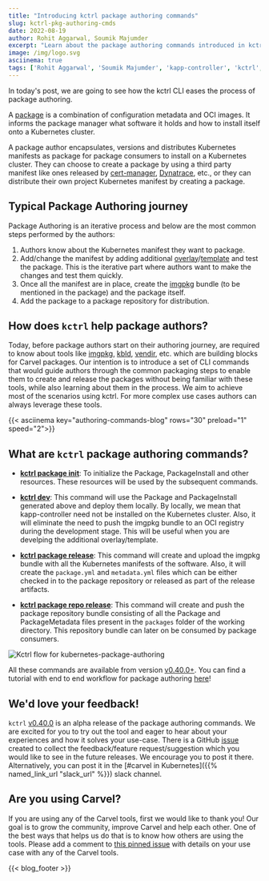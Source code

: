 ```yaml
---
title: "Introducing kctrl package authoring commands"
slug: kctrl-pkg-authoring-cmds
date: 2022-08-19
author: Rohit Aggarwal, Soumik Majumder
excerpt: "Learn about the package authoring commands introduced in kctrl and how it makes it easier for package authors to create Carvel packages."
image: /img/logo.svg
asciinema: true
tags: ['Rohit Aggarwal', 'Soumik Majumder', 'kapp-controller', 'kctrl', 'carvel']
---
```


In today's post, we are going to see how the kctrl CLI eases the process of package authoring.

A [package](/kapp-controller/docs/latest/packaging/#package) is a combination of configuration metadata and OCI images. It informs the package manager what software it holds and how to install itself onto a Kubernetes cluster.

A package author encapsulates, versions and distributes Kubernetes manifests as package for package consumers to install on a Kubernetes cluster. They can choose to create a package by using a third party manifest like ones released by [cert-manager](https://cert-manager.io/), [Dynatrace](https://www.dynatrace.com/), etc., or they can distribute their own project Kubernetes manifest by creating a package.


## Typical Package Authoring journey
Package Authoring is an iterative process and below are the most common steps performed by the authors:
1. Authors know about the Kubernetes manifest they want to package.
2. Add/change the manifest by adding additional [overlay](/ytt/docs/latest/ytt-overlays/)/[template](/ytt/docs/latest/#templating) and test the package. This is the iterative part where authors want to make the changes and test them quickly.
3. Once all the manifest are in place, create the [imgpkg](/imgpkg/) bundle (to be mentioned in the package) and the package itself.
4. Add the package to a package repository for distribution.

## How does `kctrl` help package authors?
Today, before package authors start on their authoring journey, are required to know about tools like [imgpkg](/imgpkg/), [kbld](/kbld/), [vendir](/vendir/), etc. which are building blocks for Carvel packages. Our intention is to introduce a set of CLI commands that would guide authors through the common packaging steps to enable them to create and release the packages without being familiar with these tools, while also learning about them in the process. We aim to achieve most of the scenarios using kctrl. For more complex use cases authors can always leverage these tools.

{{< asciinema key="authoring-commands-blog" rows="30" preload="1" speed="2">}}

## What are `kctrl` package authoring commands?
* [**kctrl package init**](/kapp-controller/docs/develop/authoring-command/#initialising-the-package): To initialize the Package, PackageInstall and other resources. These resources will be used by the subsequent commands.

* [**kctrl dev**](/kapp-controller/docs/develop/authoring-command/#dev): This command will use the Package and PackageInstall generated above and deploy them locally. By locally, we mean that kapp-controller need not be installed on the Kubernetes cluster. Also, it will eliminate the need to push the imgpkg bundle to an OCI registry during the development stage. This will be useful when you are develping the additional overlay/template.

* [**kctrl package release**](/kapp-controller/docs/develop/authoring-command/#releasing-the-package): This command will create and upload the imgpkg bundle with all the Kubernetes manifests of the software. Also, it will create the `package.yml` and `metadata.yml` files which can be either checked in to the package repository or released as part of the release artifacts.

* [**kctrl package repo release**](/kapp-controller/docs/develop/authoring-command/#releasing-a-package-repository): This command will create and push the package repository bundle consisting of all the Package and PackageMetadata files present in the `packages` folder of the working directory. This repository bundle can later on be consumed by package consumers.

![Kctrl flow for kubernetes-package-authoring](/images/blog/introducing-kctrl-package-authoring-commands.png)

All these commands are available from version [v0.40.0+](https://github.com/carvel-dev/kapp-controller/releases/latest). You can find a tutorial with end to end workflow for package authoring [here](/kapp-controller/docs/develop/kctrl-package-authoring.md)!

## We'd love your feedback!
`kctrl` [v0.40.0](https://github.com/carvel-dev/kapp-controller/releases/tag/v0.40.0) is an alpha release of the package authoring commands. We are excited for you to try out the tool and eager to hear about your experiences and how it solves your use-case. There is a GitHub [issue](https://github.com/carvel-dev/kapp-controller/issues/831) created to collect the feedback/feature request/suggestion which you would like to see in the future releases. We encourage you to post it there. Alternatively, you can post it in the [#carvel in Kubernetes]({{% named_link_url "slack_url" %}}) slack channel.

## Are you using Carvel?

If you are using any of the Carvel tools, first we would like to thank you! Our goal is to grow the community, improve Carvel and help each other. One of the best ways that helps us do that is to know how others are using the tools. Please add a comment to [this pinned issue](https://github.com/carvel-dev/carvel/issues/213) with details on your use case with any of the Carvel tools.

{{< blog_footer >}}